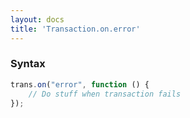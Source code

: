 ```yaml
---
layout: docs
title: 'Transaction.on.error'
---
```

### Syntax

```javascript
trans.on("error", function () {
    // Do stuff when transaction fails
});
```
